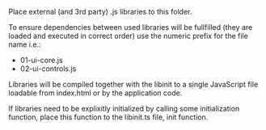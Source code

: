 Place external (and 3rd party) .js libraries to this folder.

To ensure dependencies between used libraries will be fullfilled (they are loaded and executed in correct order) use the numeric prefix for the file name i.e.:

- 01-ui-core.js
- 02-ui-controls.js

Libraries will be compiled together with the libinit to a single JavaScript file loadable from index.html or by the application code.

If libraries need to be explixitly initialized by calling some initialization function, place this function to the libinit.ts file, init function.